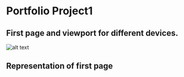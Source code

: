 # Portfolio Project1

## First page and viewport for different devices.

![alt text]()

## Representation of first page
